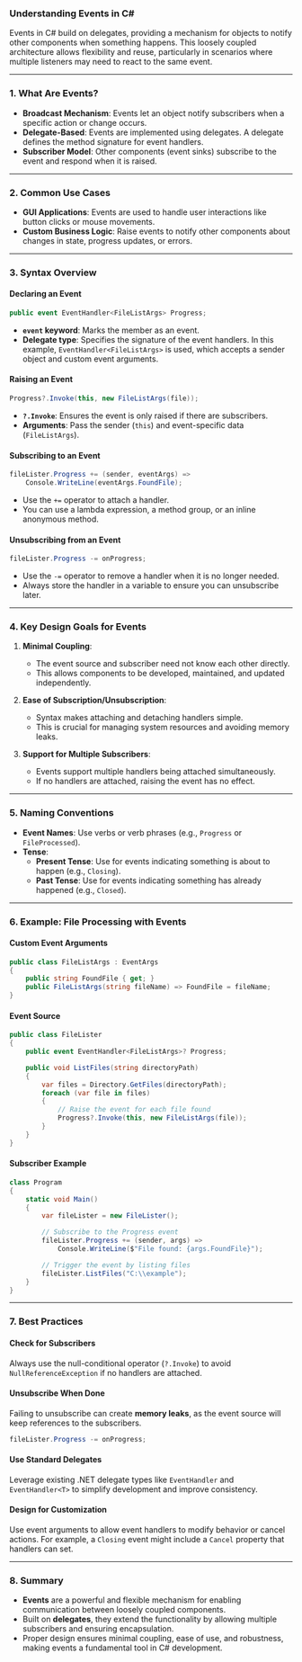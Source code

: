 ### **Understanding Events in C#**

Events in C# build on delegates, providing a mechanism for objects to notify other components when something happens. This loosely coupled architecture allows flexibility and reuse, particularly in scenarios where multiple listeners may need to react to the same event.

---

### **1. What Are Events?**

- **Broadcast Mechanism**: Events let an object notify subscribers when a specific action or change occurs.
- **Delegate-Based**: Events are implemented using delegates. A delegate defines the method signature for event handlers.
- **Subscriber Model**: Other components (event sinks) subscribe to the event and respond when it is raised.

---

### **2. Common Use Cases**

- **GUI Applications**: Events are used to handle user interactions like button clicks or mouse movements.
- **Custom Business Logic**: Raise events to notify other components about changes in state, progress updates, or errors.

---

### **3. Syntax Overview**

#### **Declaring an Event**
```csharp
public event EventHandler<FileListArgs> Progress;
```
- **`event` keyword**: Marks the member as an event.
- **Delegate type**: Specifies the signature of the event handlers. In this example, `EventHandler<FileListArgs>` is used, which accepts a sender object and custom event arguments.

#### **Raising an Event**
```csharp
Progress?.Invoke(this, new FileListArgs(file));
```
- **`?.Invoke`**: Ensures the event is only raised if there are subscribers.
- **Arguments**: Pass the sender (`this`) and event-specific data (`FileListArgs`).

#### **Subscribing to an Event**
```csharp
fileLister.Progress += (sender, eventArgs) =>
    Console.WriteLine(eventArgs.FoundFile);
```
- Use the `+=` operator to attach a handler.
- You can use a lambda expression, a method group, or an inline anonymous method.

#### **Unsubscribing from an Event**
```csharp
fileLister.Progress -= onProgress;
```
- Use the `-=` operator to remove a handler when it is no longer needed.
- Always store the handler in a variable to ensure you can unsubscribe later.

---

### **4. Key Design Goals for Events**

1. **Minimal Coupling**:
   - The event source and subscriber need not know each other directly.
   - This allows components to be developed, maintained, and updated independently.

2. **Ease of Subscription/Unsubscription**:
   - Syntax makes attaching and detaching handlers simple.
   - This is crucial for managing system resources and avoiding memory leaks.

3. **Support for Multiple Subscribers**:
   - Events support multiple handlers being attached simultaneously.
   - If no handlers are attached, raising the event has no effect.

---

### **5. Naming Conventions**

- **Event Names**: Use verbs or verb phrases (e.g., `Progress` or `FileProcessed`).
- **Tense**:
  - **Present Tense**: Use for events indicating something is about to happen (e.g., `Closing`).
  - **Past Tense**: Use for events indicating something has already happened (e.g., `Closed`).

---

### **6. Example: File Processing with Events**

#### **Custom Event Arguments**
```csharp
public class FileListArgs : EventArgs
{
    public string FoundFile { get; }
    public FileListArgs(string fileName) => FoundFile = fileName;
}
```

#### **Event Source**
```csharp
public class FileLister
{
    public event EventHandler<FileListArgs>? Progress;

    public void ListFiles(string directoryPath)
    {
        var files = Directory.GetFiles(directoryPath);
        foreach (var file in files)
        {
            // Raise the event for each file found
            Progress?.Invoke(this, new FileListArgs(file));
        }
    }
}
```

#### **Subscriber Example**
```csharp
class Program
{
    static void Main()
    {
        var fileLister = new FileLister();

        // Subscribe to the Progress event
        fileLister.Progress += (sender, args) =>
            Console.WriteLine($"File found: {args.FoundFile}");

        // Trigger the event by listing files
        fileLister.ListFiles("C:\\example");
    }
}
```

---

### **7. Best Practices**

#### **Check for Subscribers**
Always use the null-conditional operator (`?.Invoke`) to avoid `NullReferenceException` if no handlers are attached.

#### **Unsubscribe When Done**
Failing to unsubscribe can create **memory leaks**, as the event source will keep references to the subscribers.

```csharp
fileLister.Progress -= onProgress;
```

#### **Use Standard Delegates**
Leverage existing .NET delegate types like `EventHandler` and `EventHandler<T>` to simplify development and improve consistency.

#### **Design for Customization**
Use event arguments to allow event handlers to modify behavior or cancel actions. For example, a `Closing` event might include a `Cancel` property that handlers can set.

---

### **8. Summary**

- **Events** are a powerful and flexible mechanism for enabling communication between loosely coupled components.
- Built on **delegates**, they extend the functionality by allowing multiple subscribers and ensuring encapsulation.
- Proper design ensures minimal coupling, ease of use, and robustness, making events a fundamental tool in C# development.
